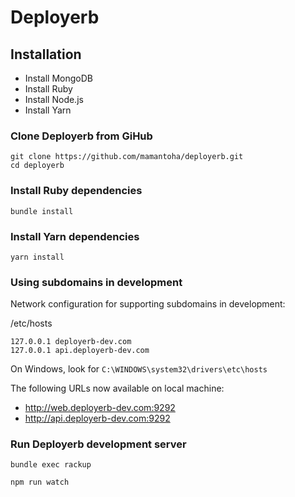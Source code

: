 # Deployerb

## Installation

* Install MongoDB
* Install Ruby
* Install Node.js
* Install Yarn

### Clone Deployerb from GiHub

```console
git clone https://github.com/mamantoha/deployerb.git
cd deployerb
```

### Install Ruby dependencies

```console
bundle install
```

### Install Yarn dependencies

```console
yarn install
```

### Using subdomains in development

Network configuration for supporting subdomains in development:

/etc/hosts

```text
127.0.0.1 deployerb-dev.com
127.0.0.1 api.deployerb-dev.com
```

On Windows, look for `C:\WINDOWS\system32\drivers\etc\hosts`

The following URLs now available on local machine:

* <http://web.deployerb-dev.com:9292>
* <http://api.deployerb-dev.com:9292>

### Run Deployerb development server

```console
bundle exec rackup
```

```console
npm run watch
```
